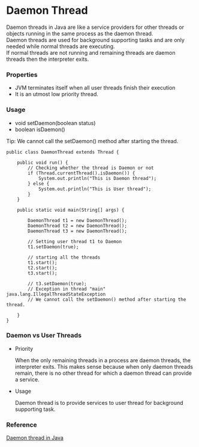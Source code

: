 # Daemon Thread

Daemon threads in Java are like a service providers for other threads or objects running in the same process as the daemon thread. <br>
Daemon threads are used for background supporting tasks and are only needed while normal threads are executing.  <br>
If normal threads are not running and remaining threads are daemon threads then the interpreter exits. <br>

### Properties

* JVM terminates itself when all user threads finish their execution
* It is an utmost low priority thread.


### Usage

* void setDaemon(boolean status)
* boolean isDaemon()

Tip: We cannot call the setDaemon() method after starting the thread.

```
public class DaemonThread extends Thread {

    public void run() { 
        // Checking whether the thread is Daemon or not
        if (Thread.currentThread().isDaemon()) {
            System.out.println("This is Daemon thread");
        } else {
            System.out.println("This is User thread");
        }
    }

    public static void main(String[] args) {

        DaemonThread t1 = new DaemonThread();
        DaemonThread t2 = new DaemonThread();
        DaemonThread t3 = new DaemonThread();

        // Setting user thread t1 to Daemon
        t1.setDaemon(true);

        // starting all the threads
        t1.start();
        t2.start();
        t3.start();
        
        // t3.setDaemon(true);
        // Exception in thread "main" java.lang.IllegalThreadStateException
        // We cannot call the setDaemon() method after starting the thread.
        
    }
}
```

### Daemon vs User Threads

* Priority
    
    When the only remaining threads in a process are daemon threads, the interpreter exits. This makes sense because when only daemon threads remain, there is no other thread for which a daemon thread can provide a service.
    
* Usage
    
    Daemon thread is to provide services to user thread for background supporting task.
    

### Reference

[Daemon thread in Java](https://www.geeksforgeeks.org/daemon-thread-java/)
